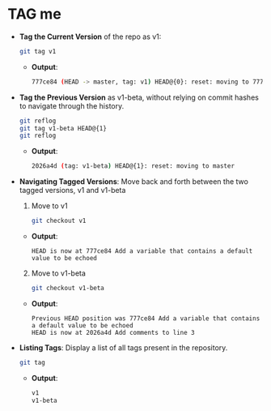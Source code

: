 # TAG me

- **Tag the Current Version** of the repo as v1:
    ```bash
    git tag v1
    ```
    - **Output**:
        ```bash
        777ce84 (HEAD -> master, tag: v1) HEAD@{0}: reset: moving to 777ce842bcb82c8d5c07361f9adb5f7caf759fab
        ```

- **Tag the Previous Version** as v1-beta, without relying on commit hashes to navigate through the history.
    ```bash
    git reflog
    git tag v1-beta HEAD@{1}
    git reflog
    ```
    - **Output**:
        ```bash    
        2026a4d (tag: v1-beta) HEAD@{1}: reset: moving to master
        ```

- **Navigating Tagged Versions**: Move back and forth between the two tagged versions, v1 and v1-beta
    1. Move to v1
        ```bash
        git checkout v1
        ```
    - **Output**:
        ```
        HEAD is now at 777ce84 Add a variable that contains a default value to be echoed
        ```

    2. Move to v1-beta
        ```bash
        git checkout v1-beta
        ```
    - **Output**:
        ```
        Previous HEAD position was 777ce84 Add a variable that contains a default value to be echoed
        HEAD is now at 2026a4d Add comments to line 3
        ```

- **Listing Tags**: Display a list of all tags present in the repository.
    ```bash
    git tag
    ```
    - **Output**:
        ```bash
        v1
        v1-beta
        ```

